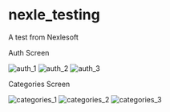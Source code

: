 # nexle_testing
A test from Nexlesoft

Auth Screen

![auth_1](https://github.com/letien91/nexle_testing/assets/4746055/f7a0b50c-79a7-4a1f-9ddd-7f4175c80445)
![auth_2](https://github.com/letien91/nexle_testing/assets/4746055/372cafff-a4d4-4779-b118-f910e193c6cf)
![auth_3](https://github.com/letien91/nexle_testing/assets/4746055/e5a6da4c-fc67-43d8-8251-f31bd4bcc830)


Categories Screen

![categories_1](https://github.com/letien91/nexle_testing/assets/4746055/88c2d1ce-a430-4218-bcb6-97bfa03f7d44)
![categories_2](https://github.com/letien91/nexle_testing/assets/4746055/d04a1022-949e-43c2-ab8f-d3e4037cbd8a)
![categories_3](https://github.com/letien91/nexle_testing/assets/4746055/315bd51e-1936-4baa-9b51-b250938d397e)



